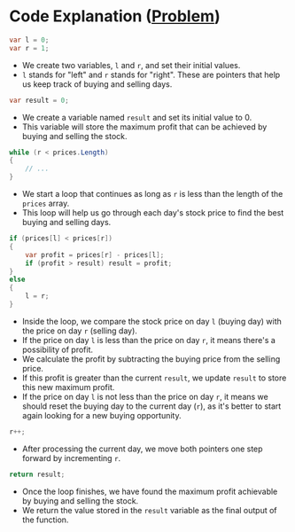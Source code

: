 # Code Explanation ([Problem](https://leetcode.com/problems/best-time-to-buy-and-sell-stock))

```csharp
var l = 0;
var r = 1;
```

- We create two variables, `l` and `r`, and set their initial values.
- `l` stands for "left" and `r` stands for "right". These are pointers that help us keep track of buying and selling
  days.

```csharp
var result = 0;
```

- We create a variable named `result` and set its initial value to 0.
- This variable will store the maximum profit that can be achieved by buying and selling the stock.

```csharp
while (r < prices.Length)
{
    // ...
}
```

- We start a loop that continues as long as `r` is less than the length of the `prices` array.
- This loop will help us go through each day's stock price to find the best buying and selling days.

```csharp
if (prices[l] < prices[r])
{
    var profit = prices[r] - prices[l];
    if (profit > result) result = profit;
}
else
{
    l = r;
}
```

- Inside the loop, we compare the stock price on day `l` (buying day) with the price on day `r` (selling day).
- If the price on day `l` is less than the price on day `r`, it means there's a possibility of profit.
- We calculate the profit by subtracting the buying price from the selling price.
- If this profit is greater than the current `result`, we update `result` to store this new maximum profit.
- If the price on day `l` is not less than the price on day `r`, it means we should reset the buying day to the current
  day (`r`), as it's better to start again looking for a new buying opportunity.

```csharp
r++;
```

- After processing the current day, we move both pointers one step forward by incrementing `r`.

```csharp
return result;
```

- Once the loop finishes, we have found the maximum profit achievable by buying and selling the stock.
- We return the value stored in the `result` variable as the final output of the function.

